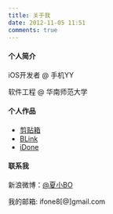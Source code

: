 ```yaml
---
title: 关于我
date: 2012-11-05 11:51
comments: true
---
```


#### 个人简介
iOS开发者 @ 手机YY

软件工程 @ 华南师范大学



#### 个人作品

- [剪贴箱](https://itunes.apple.com/cn/app/id583700965?mt=8)
- [BLink](https://itunes.apple.com/cn/app/id684640621?mt=8)
- [iDone](https://itunes.apple.com/cn/app/id805948887?mt=8)


#### 联系我

新浪微博：[@夏小BO](http://weibo.com/baddab)

我的邮箱: ifone8[@]gmail.com